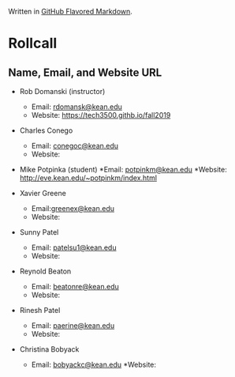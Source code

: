 Written in [GitHub Flavored Markdown](https://help.github.com/articles/github-flavored-markdown).

Rollcall
========

Name, Email, and Website URL
-------------------------------------------------
* Rob Domanski (instructor)
    * Email: rdomansk@kean.edu
    * Website:  https://tech3500.githb.io/fall2019
 
 * Charles Conego
    * Email: conegoc@kean.edu
    * Website: 
    

* Mike Potpinka (student)
   *Email: potpinkm@kean.edu
   *Website: http://eve.kean.edu/~potpinkm/index.html

 * Xavier Greene
   * Email:greenex@kean.edu
   * Website:

* Sunny Patel
    * Email: patelsu1@kean.edu
    * Website:
   
 * Reynold Beaton
    * Email: beatonre@kean.edu
    * Website: 
 
 * Rinesh Patel
   * Email: paerine@kean.edu
   * Website: 

* Christina Bobyack
   * Email: bobyackc@kean.edu
   *Website:
